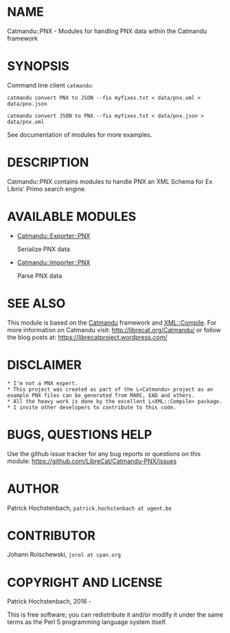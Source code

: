 # NAME

Catmandu::PNX - Modules for handling PNX data within the Catmandu framework

# SYNOPSIS

Command line client `catmandu`:

    catmandu convert PNX to JSON --fix myfixes.txt < data/pnx.xml > data/pnx.json

    catmandu convert JSON to PNX --fix myfixes.txt < data/pnx.json > data/pnx.xml

See documentation of modules for more examples.

# DESCRIPTION

Catmandu::PNX contains modules to handle PNX an
XML Schema for Ex Libris' Primo search engine.

# AVAILABLE MODULES

- [Catmandu::Exporter::PNX](https://metacpan.org/pod/Catmandu::Exporter::PNX)

    Serialize PNX data

- [Catmandu::Importer::PNX](https://metacpan.org/pod/Catmandu::Importer::PNX)

    Parse PNX data

# SEE ALSO

This module is based on the [Catmandu](https://metacpan.org/pod/Catmandu) framework and [XML::Compile](https://metacpan.org/pod/XML::Compile).
For more information on Catmandu visit: http://librecat.org/Catmandu/
or follow the blog posts at: https://librecatproject.wordpress.com/

# DISCLAIMER

    * I'm not a PNX expert.
    * This project was created as part of the L<Catmandu> project as an example PNX files can be generated from MARC, EAD and others.
    * All the heavy work is done by the excellent L<XML::Compile> package.
    * I invite other developers to contribute to this code.

# BUGS, QUESTIONS HELP

Use the github issue tracker for any bug reports or questions on this module:
https://github.com/LibreCat/Catmandu-PNX/issues

# AUTHOR

Patrick Hochstenbach, `patrick.hochstenbach at ugent.be`

# CONTRIBUTOR

Johann Rolschewski, `jorol at cpan.org`

# COPYRIGHT AND LICENSE

Patrick Hochstenbach, 2016 -

This is free software; you can redistribute it and/or modify it under the same
terms as the Perl 5 programming language system itself.
